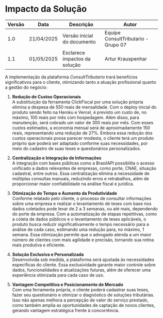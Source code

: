 # Impacto da Solução

| Versão | Data       | Descrição                         | Autor                               |
|------- |----------- | --------------------------------- | ----------------------------------- |
| 1.0    | 21/04/2025 | Versão inicial do documento       | Equipe ConsultTributario - Grupo 07 |
| 1.1    | 01/05/2025 | Esclarece impactos da solução     | Artur Krauspenhar                   |

A implementação da plataforma *ConsultTributario* trará benefícios significativos para o cliente, otimizando tanto a atuação profissional quanto a gestão do negócio:

1. **Redução de Custos Operacionais**  
   A substituição da ferramenta ClickFiscal por uma solução própria elimina a despesa de 550 reais de mensalidade. Com o deploy inicial do produto sendo feito na Heroku e Vercel, é previsto um custo de, no máximo, 100 reais por mês com hospedagem. Além disso, para manutenção, será cobrado um valor de 300 reais por mês. Com esses custos estimados, a economia mensal será de aproximadamente 150 reais, representando uma redução de 27%. Embora essa redução dos custos operacionais possa parecer modesta, o cliente terá um produto próprio que poderá ser adaptado conforme suas necessidades, por meio do cadastro de suas teses e questionários personalizados.

2. **Centralização e Integração de Informações**   
   A integração com bases públicas como a BrasilAPI possibilita o acesso unificado a dados relevantes de empresas, como porte, CNAE, situação cadastral, entre outros. Essa centralização elimina a necessidade de múltiplas consultas manuais, reduzindo erros e retrabalhos, além de proporcionar maior confiabilidade na análise fiscal e jurídica.  
     
3. **Otimização do Tempo e Aumento da Produtividade**  
   Conforme relatado pelo cliente, o processo de consultar informações sobre uma empresa e realizar o levantamento de teses com base nos dados coletados pode levar de 2 a 3 semanas, ou até mais, dependendo do porte da empresa. Com a automatização de etapas repetitivas, como a coleta de dados públicos e o levantamento de teses aplicáveis, o produto busca reduzir significativamente o tempo necessário para a análise de cada caso, estimando uma redução para, no máximo, 1 semana. Essa otimização permite que o advogado atenda a um maior número de clientes com mais agilidade e precisão, tornando sua rotina mais produtiva e eficiente.

4. **Solução Exclusiva e Personalizada**  
   Desenvolvida sob medida, a plataforma será ajustada às necessidades específicas do cliente. Essa exclusividade garante maior controle sobre dados, funcionalidades e atualizações futuras, além de oferecer uma experiência otimizada para cada caso de uso.

5. **Vantagem Competitiva e Posicionamento de Mercado**  
   Com uma ferramenta própria, o cliente poderá cadastrar suas teses, fazer seu questionário e otimizar o diagnóstico de soluções tributárias. Isso não apenas melhora a percepção de valor do serviço prestado, como também amplia as oportunidades de captação de novos clientes, gerando vantagem estratégica frente à concorrência.
